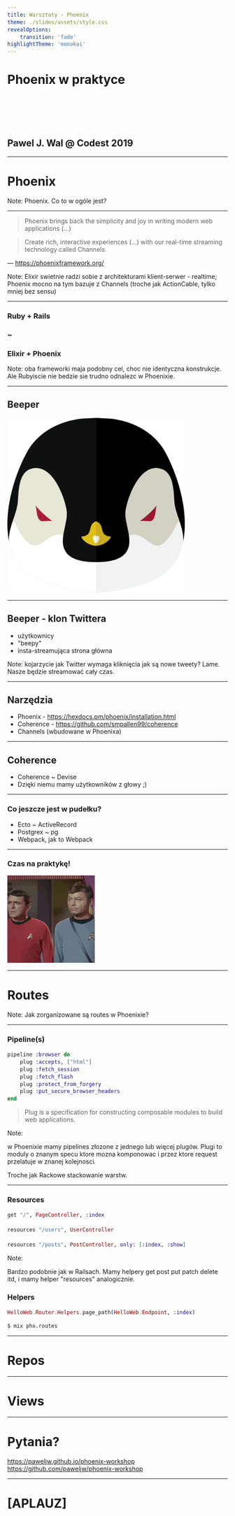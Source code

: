 ```yaml
---
title: Warsztaty - Phoenix
theme: ./slides/assets/style.css
revealOptions:
    transition: 'fade'
highlightTheme: 'monokai'
---
```


<!-- .slide: data-background="./assets/codest-opener.svg" id="opener" -->

# Phoenix w praktyce

<br/>
<br/>
<br/>
<br/>

## Pawel J. Wal @ Codest 2019

---

# Phoenix

Note: Phoenix. Co to w ogóle jest?

----

> Phoenix brings back the simplicity and joy in writing modern web applications (...)

> Create rich, interactive experiences (...) with our real-time streaming technology called Channels.

&mdash; https://phoenixframework.org/

Note: Elixir swietnie radzi sobie z architekturami klient-serwer - realtime; Phoenix mocno na tym bazuje z Channels (troche jak ActionCable, tylko mniej bez sensu)

----

### Ruby + Rails
### ~
### Elixir + Phoenix

Note: oba frameworki maja podobny cel, choc nie identyczna konstrukcje.
Ale Rubyiscie nie bedzie sie trudno odnalezc w Phoenixie.

---

## Beeper

<img src="./assets/beeper.png" style="height: 400px; border: 0px none">

----

## Beeper - klon Twittera

* użytkownicy
* "beepy"
* insta-streamująca strona główna

Note: kojarzycie jak Twitter wymaga kliknięcia jak są nowe tweety? Lame. Nasze będzie streamować cały czas.

---

## Narzędzia

* Phoenix - https://hexdocs.pm/phoenix/installation.html
* Coherence - https://github.com/smpallen99/coherence
* Channels (wbudowane w Phoenixa)

----

## Coherence

* Coherence ~ Devise
* Dzięki niemu mamy użytkowników z głowy ;)

----

### Co jeszcze jest w pudełku?

* Ecto ~ ActiveRecord
* Postgrex ~ pg
* Webpack, jak to Webpack

---

### Czas na praktykę!

<img src="./assets/thankyou2.gif">

---

# Routes

Note: Jak zorganizowane są routes w Phoenixie?

----

### Pipeline(s)

```elixir
pipeline :browser do
    plug :accepts, ["html"]
    plug :fetch_session
    plug :fetch_flash
    plug :protect_from_forgery
    plug :put_secure_browser_headers
end
```

> Plug is a specification for constructing composable modules to build web applications.

Note:

w Phoenixie mamy pipelines złozone z jednego lub więcej plugów. Plugi to moduly o znanym specu ktore mozna komponowac i przez ktore request przelatuje w znanej kolejnosci.

Troche jak Rackowe stackowanie warstw.

----

### Resources

```elixir
get "/", PageController, :index

resources "/users", UserController

resources "/posts", PostController, only: [:index, :show]
```

Note:

Bardzo podobnie jak w Railsach. Mamy helpery get post put patch delete itd, i mamy helper "resources" analogicznie.

### Helpers

```elixir
HelloWeb.Router.Helpers.page_path(HelloWeb.Endpoint, :index)
```

```bash
$ mix phx.routes
```

---

# Repos

---

# Views

---

# Pytania?

https://paweljw.github.io/phoenix-workshop
https://github.com/paweljw/phoenix-workshop

---

# [APLAUZ]
